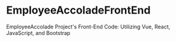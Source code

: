# EmployeeAccoladeFrontEnd
EmployeeAccolade Project's Front-End Code: Utilizing Vue, React, JavaScript, and Bootstrap
